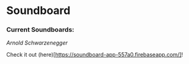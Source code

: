 # Soundboard

### Current Soundboards:

*Arnold Schwarzenegger*

Check it out (here)[https://soundboard-app-557a0.firebaseapp.com/]!
